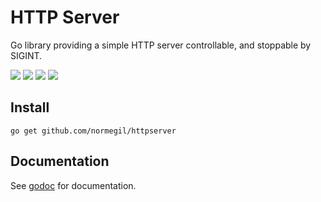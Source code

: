# HTTP Server

Go library providing a simple HTTP server controllable, and stoppable by SIGINT.

[![](https://github.com/normegil/httpserver/workflows/Build/badge.svg)](https://github.com/normegil/httpserver/actions?query=workflow%3ABuild)
[![](https://github.com/normegil/httpserver/workflows/Test/badge.svg)](https://github.com/normegil/httpserver/actions?query=workflow%3ATest)
[![](https://github.com/normegil/httpserver/workflows/Linter/badge.svg)](https://github.com/normegil/httpserver/actions?query=workflow%3ALinter)
[![](https://godoc.org/github.com/normegil/httpserver?status.svg)](https://pkg.go.dev/github.com/normegil/httpserver)

## Install

`go get github.com/normegil/httpserver`

## Documentation

See [godoc](https://pkg.go.dev/github.com/normegil/httpserver) for documentation.